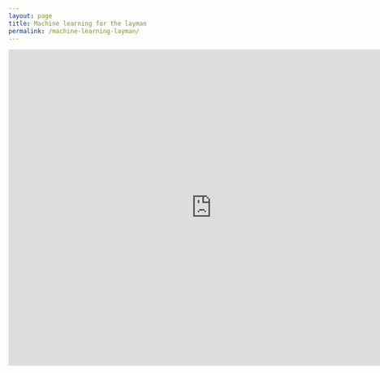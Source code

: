 ```yaml
---
layout: page
title: Machine learning for the layman
permalink: /machine-learning-layman/
---
```


<iframe src="https://docs.google.com/presentation/d/19oRkxFbPh-jvCiHlkGGqAWcSHR5bxuLnJT9_ezIQL6k/embed?start=false&loop=false&delayms=3000" frameborder="0" width="800" height="624" allowfullscreen="true" mozallowfullscreen="true" webkitallowfullscreen="true"></iframe>
